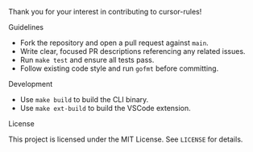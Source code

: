 Thank you for your interest in contributing to cursor-rules!

Guidelines

-   Fork the repository and open a pull request against `main`.
-   Write clear, focused PR descriptions referencing any related issues.
-   Run `make test` and ensure all tests pass.
-   Follow existing code style and run `gofmt` before committing.

Development

-   Use `make build` to build the CLI binary.
-   Use `make ext-build` to build the VSCode extension.

License

This project is licensed under the MIT License. See `LICENSE` for details.
